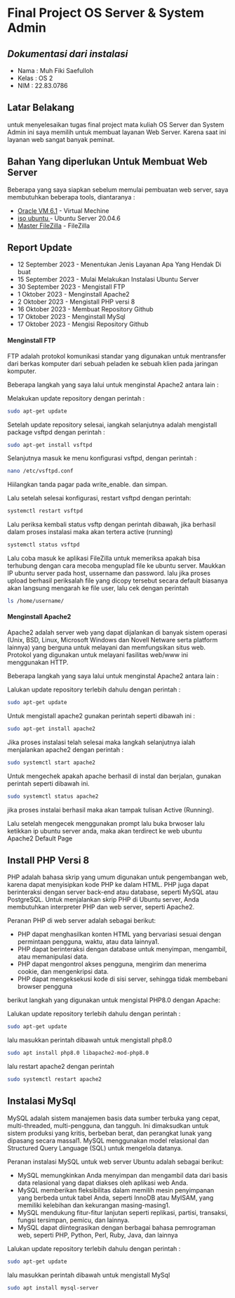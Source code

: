 # Final Project OS Server & System Admin
## _Dokumentasi dari instalasi_
- Nama  : Muh Fiki Saefulloh
- Kelas : OS 2
- NIM   : 22.83.0786
## Latar Belakang

untuk menyelesaikan tugas final project mata kuliah OS Server dan System Admin ini saya memilih
untuk membuat layanan Web Server. Karena saat ini layanan web sangat banyak peminat.


## Bahan Yang diperlukan Untuk Membuat Web Server

Beberapa yang saya siapkan sebelum memulai pembuatan web server, saya membutuhkan beberapa tools, diantaranya :

- [Oracle VM 6.1](https://www.virtualbox.org/wiki/Download_Old_Builds_6_1) - Virtual Mechine
- [iso ubuntu ](https://ubuntu.com/download/server) - Ubuntu Server 20.04.6
- [Master FileZilla](https://filezilla-project.org/download.php?type=client) - FileZilla


## Report Update
- 12 September 2023   - Menentukan Jenis Layanan Apa Yang Hendak Di buat
- 15 September 2023   - Mulai Melakukan Instalasi Ubuntu Server
- 30 September 2023   - Mengistall FTP
- 1 Oktober 2023      - Menginstall Apache2
- 2 Oktober 2023      - Mengistall PHP versi 8
- 16 Oktober 2023     - Membuat Repository Github
- 17 Oktober 2023     - Menginstall MySql
- 17 Oktober 2023     - Mengisi Repository Github

#### Menginstall FTP
FTP adalah protokol komunikasi standar yang digunakan untuk mentransfer dari berkas komputer dari sebuah peladen ke sebuah klien pada jaringan komputer.

Beberapa langkah yang saya lalui untuk menginstal Apache2 antara lain : 

Melakukan update repository dengan perintah :

```sh
sudo apt-get update
```

Setelah update repository selesai, iangkah selanjutnya adalah mengistall package vsftpd dengan perintah :

```sh
sudo apt-get install vsftpd
```

Selanjutnya masuk ke menu konfigurasi vsftpd, dengan perintah :

```sh
nano /etc/vsftpd.conf
```

Hiilangkan tanda pagar pada write_enable. dan simpan.

Lalu setelah selesai konfigurasi, restart vsftpd dengan perintah: 

```sh
systemctl restart vsftpd
```

Lalu periksa kembali status vsftp dengan perintah dibawah, jika berhasil dalam proses instalasi maka akan tertera active (running)

```sh
systemctl status vsftpd
```

Lalu coba masuk ke aplikasi FileZilla untuk memeriksa apakah bisa terhubung dengan cara mecoba menguplad file ke ubuntu server. Maukkan IP ubuntu server pada host, ussername dan password. 
lalu jika proses upload berhasil periksalah file yang dicopy tersebut secara default biasanya akan langsung mengarah ke file user, lalu cek dengan perintah 

```sh
ls /home/username/
```

#### Menginstall Apache2
Apache2 adalah server web yang dapat dijalankan di banyak sistem operasi (Unix, BSD, Linux, Microsoft Windows dan Novell Netware serta platform lainnya) yang berguna untuk melayani dan memfungsikan situs web. Protokol yang digunakan untuk melayani fasilitas web/www ini menggunakan HTTP.

Beberapa langkah yang saya lalui untuk menginstal Apache2 antara lain : 

Lalukan update repository terlebih dahulu dengan perintah :

```sh
sudo apt-get update
```

Untuk mengistall apache2  gunakan perintah seperti dibawah ini :

```sh
sudo apt-get install apache2
```

Jika proses instalasi telah selesai maka langkah selanjutnya ialah menjalankan apache2 dengan perintah :

```sh
sudo systemctl start apache2
```

Untuk mengechek apakah apache berhasil di instal dan berjalan, gunakan perintah seperti dibawah ini.

```sh
sudo systemctl status apache2
```

jika proses instalai berhasil maka akan tampak tulisan Active (Running).

Lalu setelah mengecek menggunakan prompt lalu buka brwoser lalu ketikkan ip ubuntu server anda, maka akan terdirect ke web ubuntu Apache2 Default Page

## Install PHP Versi 8

PHP adalah bahasa skrip yang umum digunakan untuk pengembangan web, karena dapat menyisipkan kode PHP ke dalam HTML. PHP juga dapat berinteraksi dengan server back-end atau database, seperti MySQL atau PostgreSQL. Untuk menjalankan skrip PHP di Ubuntu server, Anda membutuhkan interpreter PHP dan web server, seperti Apache2.

Peranan PHP di web server adalah sebagai berikut:
- PHP dapat menghasilkan konten HTML yang bervariasi sesuai dengan permintaan pengguna, waktu, atau data lainnya1.
- PHP dapat berinteraksi dengan database untuk menyimpan, mengambil, atau memanipulasi data.
- PHP dapat mengontrol akses pengguna, mengirim dan menerima cookie, dan mengenkripsi data.
- PHP dapat mengeksekusi kode di sisi server, sehingga tidak membebani browser pengguna

berikut langkah yang digunakan  untuk mengistal PHP8.0 dengan Apache:

Lalukan update repository terlebih dahulu dengan perintah :

```sh
sudo apt-get update
```

lalu masukkan perintah dibawah untuk mengistall php8.0

```sh
sudo apt install php8.0 libapache2-mod-php8.0
```

lalu restart apache2 dengan perintah

```sh
sudo systemctl restart apache2
```

## Instalasi MySql
MySQL adalah sistem manajemen basis data sumber terbuka yang cepat, multi-threaded, multi-pengguna, dan tangguh. Ini dimaksudkan untuk sistem produksi yang kritis, berbeban berat, dan perangkat lunak yang dipasang secara massal1. MySQL menggunakan model relasional dan Structured Query Language (SQL) untuk mengelola datanya.

Peranan instalasi MySQL untuk web server Ubuntu adalah sebagai berikut:

- MySQL memungkinkan Anda menyimpan dan mengambil data dari basis data relasional yang dapat diakses oleh aplikasi web Anda.
- MySQL memberikan fleksibilitas dalam memilih mesin penyimpanan yang berbeda untuk tabel Anda, seperti InnoDB atau MyISAM, yang memiliki kelebihan dan kekurangan masing-masing1.
- MySQL mendukung fitur-fitur lanjutan seperti replikasi, partisi, transaksi, fungsi tersimpan, pemicu, dan lainnya.
- MySQL dapat diintegrasikan dengan berbagai bahasa pemrograman web, seperti PHP, Python, Perl, Ruby, Java, dan lainnya

Lalukan update repository terlebih dahulu dengan perintah :

```sh
sudo apt-get update
```

lalu masukkan perintah dibawah untuk mengistall MySql

```sh
sudo apt install mysql-server
```



[//]: # (These are reference links used in the body of this note and get stripped out when the markdown processor does its job. There is no need to format nicely because it shouldn't be seen. Thanks SO - http://stackoverflow.com/questions/4823468/store-comments-in-markdown-syntax)

   [dill]: <https://github.com/joemccann/dillinger>
   [git-repo-url]: <https://github.com/joemccann/dillinger.git>
   [john gruber]: <http://daringfireball.net>
   [df1]: <http://daringfireball.net/projects/markdown/>
   [markdown-it]: <https://github.com/markdown-it/markdown-it>
   [Ace Editor]: <http://ace.ajax.org>
   [node.js]: <http://nodejs.org>
   [Twitter Bootstrap]: <http://twitter.github.com/bootstrap/>
   [jQuery]: <http://jquery.com>
   [@tjholowaychuk]: <http://twitter.com/tjholowaychuk>
   [express]: <http://expressjs.com>
   [AngularJS]: <http://angularjs.org>
   [Gulp]: <http://gulpjs.com>

   [PlDb]: <https://github.com/joemccann/dillinger/tree/master/plugins/dropbox/README.md>
   [PlGh]: <https://github.com/joemccann/dillinger/tree/master/plugins/github/README.md>
   [PlGd]: <https://github.com/joemccann/dillinger/tree/master/plugins/googledrive/README.md>
   [PlOd]: <https://github.com/joemccann/dillinger/tree/master/plugins/onedrive/README.md>
   [PlMe]: <https://github.com/joemccann/dillinger/tree/master/plugins/medium/README.md>
   [PlGa]: <https://github.com/RahulHP/dillinger/blob/master/plugins/googleanalytics/README.md>
